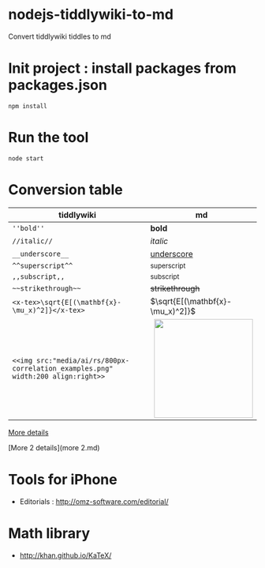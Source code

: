 # nodejs-tiddlywiki-to-md
Convert tiddlywiki tiddles to md

# Init project : install packages from packages.json
```
npm install
```

# Run the tool
```
node start
```

# Conversion table

| tiddlywiki | md |
|----|----|
| `''bold''` | **bold** |
| `//italic//` | *italic* |
| `__underscore__` | <u>underscore</u> |
| `^^superscript^^` | <sup>superscript<sup> |
| `,,subscript,,` | <sub>subscript</sub> |
| `~~strikethrough~~` | ~~strikethrough~~ |
| `<x-tex>\sqrt{E[(\mathbf{x}-\mu_x)^2]}</x-tex>` | $\sqrt{E[(\mathbf{x}-\mu_x)^2]}$ |
| `<<img src:"media/ai/rs/800px-correlation_examples.png" width:200 align:right>>` | <img style="border: 0px none; float: right; margin: 0px;0px 0px 1.5em;width:200px" src="data/media/ai/rs/800px-correlation_examples.png"> |

[More details](more.md)

[More 2 details](more 2.md)

# Tools for iPhone

* Editorials : http://omz-software.com/editorial/

# Math library

* http://khan.github.io/KaTeX/
